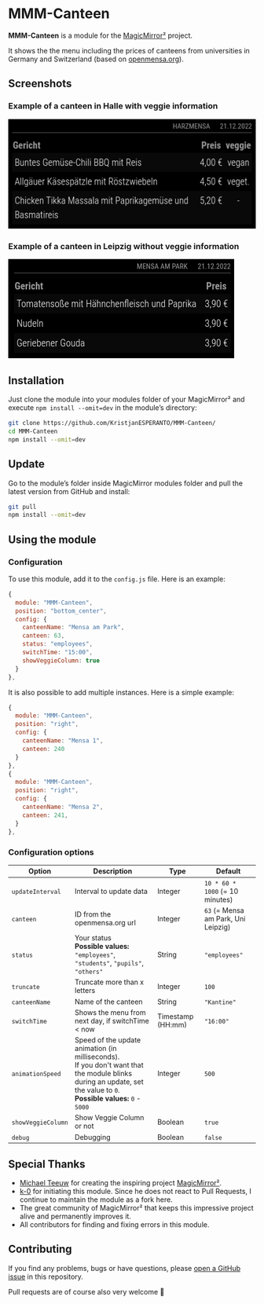 # MMM-Canteen

**MMM-Canteen** is a module for the [MagicMirror²](https://github.com/MagicMirrorOrg/MagicMirror) project.

It shows the the menu including the prices of canteens from universities in Germany and Switzerland (based on [openmensa.org](https://openmensa.org)).

## Screenshots

### Example of a canteen in Halle with veggie information

![Example of a canteen in Halle with veggie information](img/example1.png)

### Example of a canteen in Leipzig without veggie information

![Example of a canteen in Leipzig](img/example2.png)

## Installation

Just clone the module into your modules folder of your MagicMirror² and execute `npm install --omit=dev` in the module’s directory:

```bash
git clone https://github.com/KristjanESPERANTO/MMM-Canteen/
cd MMM-Canteen
npm install --omit=dev
```

## Update

Go to the module’s folder inside MagicMirror modules folder and pull the latest version from GitHub and install:

```bash
git pull
npm install --omit=dev
```

## Using the module

### Configuration

To use this module, add it to the `config.js` file. Here is an example:

```javascript
{
  module: "MMM-Canteen",
  position: "bottom_center",
  config: {
    canteenName: "Mensa am Park",
    canteen: 63,
    status: "employees",
    switchTime: "15:00",
    showVeggieColumn: true
  }
},
```

It is also possible to add multiple instances. Here is a simple example:

```javascript
{
  module: "MMM-Canteen",
  position: "right",
  config: {
    canteenName: "Mensa 1",
    canteen: 240
  }
},
{
  module: "MMM-Canteen",
  position: "right",
  config: {
    canteenName: "Mensa 2",
    canteen: 241,
  }
},
```

### Configuration options

<!-- prettier-ignore-start -->
| Option             | Description                   | Type    | Default                                  |
| ------------------ | ----------------------------- | ------- | ---------------------------------------- |
| `updateInterval`   | Interval to update data       | Integer | `10 * 60 * 1000` (= 10 minutes)          |
| `canteen`          | ID from the openmensa.org url | Integer | `63` (= Mensa am Park, Uni Leipzig)      |
| `status`           | Your status  <br> **Possible values:** `"employees"`, `"students"`, `"pupils"`, `"others"` | String | `"employees"` |
| `truncate`         | Truncate more than x letters  | Integer | `100`                                    |
| `canteenName`      | Name of the canteen           | String  | `"Kantine"`                              |
| `switchTime`       | Shows the menu from next day, if switchTime < now | Timestamp (HH:mm) | `"16:00"`  |
| `animationSpeed`   | Speed of the update animation (in milliseconds).<br>If you don't want that the module blinks during an update, set the value to `0`. <br> **Possible values:** `0` - `5000` | Integer | `500` |
| `showVeggieColumn` | Show Veggie Column or not     | Boolean | `true`                                   |
| `debug`            | Debugging                     | Boolean | `false`                                  |
<!-- prettier-ignore-end -->

## Special Thanks

- [Michael Teeuw](https://github.com/MichMich) for creating the inspiring project [MagicMirror²](https://github.com/MagicMirrorOrg/MagicMirror).
- [k-0](https://github.com/k-0/) for initiating this module. Since he does not react to Pull Requests, I continue to maintain the module as a fork here.
- The great community of MagicMirror² that keeps this impressive project alive and permanently improves it.
- All contributors for finding and fixing errors in this module.

## Contributing

If you find any problems, bugs or have questions, please [open a GitHub issue](https://github.com/KristjanESPERANTO/MMM-Canteen/issues) in this repository.

Pull requests are of course also very welcome 🙂
